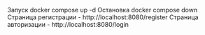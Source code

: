 Запуск docker compose up -d
Остановка docker compose down
Страница регистрации - http://localhost:8080/register
Страница авторизации - http://localhost:8080/login
